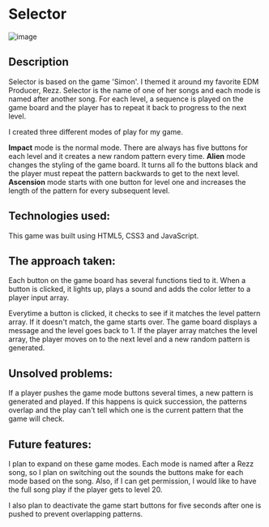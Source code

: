 # Selector 

![image](https://user-images.githubusercontent.com/26101268/40845534-00031f72-6585-11e8-86fa-1918678d058a.png)

## Description
Selector is based on the game 'Simon'.  I themed it around my favorite EDM Producer, Rezz.  Selector is the name of one of her songs and each mode is named after another song. For each level, a sequence is played on the game board and the player has to repeat it back to progress to the next level.  

I created three different modes of play for my game. 

**Impact** mode is the normal mode.  There are always has five buttons for each level and it creates a new random pattern every time.  **Alien** mode changes the styling of the game board.  It turns all fo the buttons black and the player must repeat the pattern backwards to get to the next level.  **Ascension** mode starts with one button for level one and increases the length of the pattern for every subsequent level. 

## Technologies used: 
This game was built using HTML5, CSS3 and JavaScript.

## The approach taken:
Each button on the game board has several functions tied to it.  When a button is clicked, it lights up, plays a sound and adds the color letter to a player input array.  

Everytime a button is clicked, it checks to see if it matches the level pattern array.  If it doesn't match, the game starts over.  The game board displays a message and the level goes back to 1.  If the player array matches the level array, the player moves on to the next level and a new random pattern is generated.  

## Unsolved problems:
If a player pushes the game mode buttons several times, a new pattern is generated and played.  If this happens is quick succession, the patterns overlap and the play can't tell which one is the current pattern that the game will check.

## Future features:
I plan to expand on these game modes.  Each mode is named after a Rezz song, so I plan on switching out the sounds the buttons make for each mode based on the song.  Also, if I can get permission, I would like to have the full song play if the player gets to level 20.

I also plan to deactivate the game start buttons for five seconds after one is pushed to prevent overlapping patterns.  
